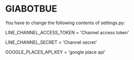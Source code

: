 # GIABOTBUE
You have to change the following contents of settings.py:

LINE_CHANNEL_ACCESS_TOKEN = 'Channel access token'

LINE_CHANNEL_SECRET = 'Channel secret'

GOOGLE_PLACES_API_KEY = 'google place api'
